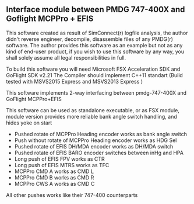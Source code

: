 Interface module between PMDG 747-400X and Goflight MCPPro + EFIS
-------------------------------------------------------------------------------------------------------

This software created as result of SimConnect(r) logfile analysis,
the author didn't reverse engineer, decompile, disassemble files of any PMDG(r) software.
The author provides this software as an example but not as any kind of end-user product,
if you wish to use this software by any way,
you shall solely assume all legal responsibilities in full.

To build this software you will need Microsoft FSX Acceleration SDK and GoFlight SDK v2.21
The Compiler should implement C++11 standart (Build tested with MSVS2015 Express and MSVS2013 Express )

This software implements 2-way interfacing between pmdg-747-400X and GoFlight MCPPro+EFIS

This software can be used as standalone executable, or as FSX module,
module version provides more reliable bank angle switch handling, and hides yoke on start

* Pushed rotate of MCPPro Heading encoder works as bank angle switch
* Push without rotate of MCPPro Heading encoder works as HDG Sel
* Pushed rotate of EFIS DH/MDA encoder works as DH/MDA switch
* Pushed rotate of EFIS BARO encoder switches between inHg and HPA
* Long push of EFIS FPV works as CTR 
* Long push of EFIS MTRS works as TFC
* MCPPro CMD A works as CMD L
* MCPPro CMD B works as CMD R
* MCPPro CWS A works as CMD C

All other pushes works like their 747-400 counterparts